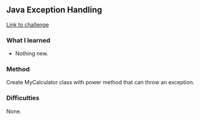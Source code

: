 ## Java Exception Handling

[Link to challenge](https://www.hackerrank.com/challenges/java-exception-handling)

### What I learned
- Nothing new.

### Method
Create MyCalculator class with power method that can throw an exception.

### Difficulties
None.
